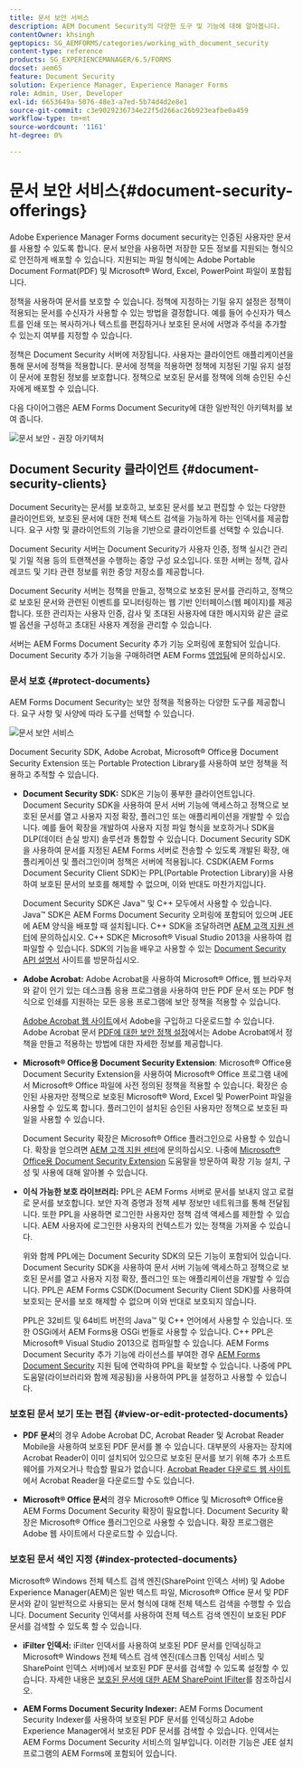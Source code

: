 ```yaml
---
title: 문서 보안 서비스
description: AEM Document Security의 다양한 도구 및 기능에 대해 알아봅니다.
contentOwner: khsingh
geptopics: SG_AEMFORMS/categories/working_with_document_security
content-type: reference
products: SG_EXPERIENCEMANAGER/6.5/FORMS
docset: aem65
feature: Document Security
solution: Experience Manager, Experience Manager Forms
role: Admin, User, Developer
exl-id: 6653649a-5076-48e3-a7ed-5b74d4d2e8e1
source-git-commit: c3e9029236734e22f5d266ac26b923eafbe0a459
workflow-type: tm+mt
source-wordcount: '1161'
ht-degree: 0%

---
```


# 문서 보안 서비스{#document-security-offerings}

Adobe Experience Manager Forms document security는 인증된 사용자만 문서를 사용할 수 있도록 합니다. 문서 보안을 사용하면 저장한 모든 정보를 지원되는 형식으로 안전하게 배포할 수 있습니다. 지원되는 파일 형식에는 Adobe Portable Document Format(PDF) 및 Microsoft® Word, Excel, PowerPoint 파일이 포함됩니다.

정책을 사용하여 문서를 보호할 수 있습니다. 정책에 지정하는 기밀 유지 설정은 정책이 적용되는 문서를 수신자가 사용할 수 있는 방법을 결정합니다. 예를 들어 수신자가 텍스트를 인쇄 또는 복사하거나 텍스트를 편집하거나 보호된 문서에 서명과 주석을 추가할 수 있는지 여부를 지정할 수 있습니다.

정책은 Document Security 서버에 저장됩니다. 사용자는 클라이언트 애플리케이션을 통해 문서에 정책을 적용합니다. 문서에 정책을 적용하면 정책에 지정된 기밀 유지 설정이 문서에 포함된 정보를 보호합니다. 정책으로 보호된 문서를 정책에 의해 승인된 수신자에게 배포할 수 있습니다.

다음 다이어그램은 AEM Forms Document Security에 대한 일반적인 아키텍처를 보여 줍니다.

![문서 보안 - 권장 아키텍처](do-not-localize/document_security_architecture.png)

## Document Security 클라이언트 {#document-security-clients}

Document Security는 문서를 보호하고, 보호된 문서를 보고 편집할 수 있는 다양한 클라이언트와, 보호된 문서에 대한 전체 텍스트 검색을 가능하게 하는 인덱서를 제공합니다. 요구 사항 및 클라이언트의 기능을 기반으로 클라이언트를 선택할 수 있습니다.

Document Security 서버는 Document Security가 사용자 인증, 정책 실시간 관리 및 기밀 적용 등의 트랜잭션을 수행하는 중앙 구성 요소입니다. 또한 서버는 정책, 감사 레코드 및 기타 관련 정보를 위한 중앙 저장소를 제공합니다.

Document Security 서버는 정책을 만들고, 정책으로 보호된 문서를 관리하고, 정책으로 보호된 문서와 관련된 이벤트를 모니터링하는 웹 기반 인터페이스(웹 페이지)를 제공합니다. 또한 관리자는 사용자 인증, 감사 및 초대된 사용자에 대한 메시지와 같은 글로벌 옵션을 구성하고 초대된 사용자 계정을 관리할 수 있습니다.

서버는 AEM Forms Document Security 추가 기능 오퍼링에 포함되어 있습니다. Document Security 추가 기능을 구매하려면 AEM Forms [영업팀](https://business.adobe.com/request-consultation/experience-cloud.html?s_osc=70114000002JNwKAAW&amp;s_iid=70114000002JHs3AAG)에 문의하십시오.

### 문서 보호 {#protect-documents}

AEM Forms Document Security는 보안 정책을 적용하는 다양한 도구를 제공합니다. 요구 사항 및 사양에 따라 도구를 선택할 수 있습니다.

![문서 보안 서비스](assets/document-security-offerings.png)

Document Security SDK, Adobe Acrobat, Microsoft® Office용 Document Security Extension 또는 Portable Protection Library를 사용하여 보안 정책을 적용하고 추적할 수 있습니다.

* **Document Security SDK:** SDK은 기능이 풍부한 클라이언트입니다. Document Security SDK을 사용하여 문서 서버 기능에 액세스하고 정책으로 보호된 문서를 열고 사용자 지정 확장, 플러그인 또는 애플리케이션을 개발할 수 있습니다. 예를 들어 확장을 개발하여 사용자 지정 파일 형식을 보호하거나 SDK을 DLP(데이터 손실 방지) 솔루션과 통합할 수 있습니다. Document Security SDK을 사용하여 문서를 지정된 AEM Forms 서버로 전송할 수 있도록 개발된 확장, 애플리케이션 및 플러그인이며 정책은 서버에 적용됩니다. CSDK(AEM Forms Document Security Client SDK)는 PPL(Portable Protection Library)을 사용하여 보호된 문서의 보호를 해제할 수 없으며, 이와 반대도 마찬가지입니다.

  Document Security SDK은 Java™ 및 C++ 모두에서 사용할 수 있습니다. Java™ SDK은 AEM Forms Document Security 오퍼링에 포함되어 있으며 JEE에 AEM 양식을 배포할 때 설치됩니다. C++ SDK을 조달하려면 [AEM 고객 지원 센터](https://experienceleague.adobe.com/?support-solution=General&amp;support-tab=home#support)에 문의하십시오. C++ SDK은 Microsoft® Visual Studio 2013을 사용하여 컴파일할 수 있습니다. SDK의 기능을 배우고 사용할 수 있는 [Document Security API 설명서](https://help.adobe.com/en_US/livecycle/11.0/Services/WS92d06802c76abadb76c48dfe12dbeb3e281-7ff0.2.html) 사이트를 방문하십시오.

* **Adobe Acrobat:** Adobe Acrobat을 사용하여 Microsoft® Office, 웹 브라우저와 같이 인기 있는 데스크톱 응용 프로그램을 사용하여 만든 PDF 문서 또는 PDF 형식으로 인쇄를 지원하는 모든 응용 프로그램에 보안 정책을 적용할 수 있습니다.

  [Adobe Acrobat 웹 사이트](https://www.adobe.com/acrobat/free-trial-download.html)에서 Adobe을 구입하고 다운로드할 수 있습니다. Adobe Acrobat 문서 [PDF에 대한 보안 정책 설정](https://helpx.adobe.com/acrobat/using/setting-security-policies-pdfs.html)에서는 Adobe Acrobat에서 정책을 만들고 적용하는 방법에 대한 자세한 정보를 제공합니다.

* **Microsoft® Office용 Document Security Extension**: Microsoft® Office용 Document Security Extension을 사용하여 Microsoft® Office 프로그램 내에서 Microsoft® Office 파일에 사전 정의된 정책을 적용할 수 있습니다. 확장은 승인된 사용자만 정책으로 보호된 Microsoft® Word, Excel 및 PowerPoint 파일을 사용할 수 있도록 합니다. 플러그인이 설치된 승인된 사용자만 정책으로 보호된 파일을 사용할 수 있습니다.

  Document Security 확장은 Microsoft® Office 플러그인으로 사용할 수 있습니다. 확장을 얻으려면 [AEM 고객 지원 센터](https://helpx.adobe.com/ca/marketing-cloud/contact-support.html)에 문의하십시오. 나중에 [Microsoft® Office용 Document Security Extension](https://experienceleague.adobe.com/docs/experience-manager-document-security/using/download-installer.html?lang=en) 도움말을 방문하여 확장 기능 설치, 구성 및 사용에 대해 알아볼 수 있습니다.

* **이식 가능한 보호 라이브러리:** PPL은 AEM Forms 서버로 문서를 보내지 않고 로컬로 문서를 보호합니다. 보안 자격 증명과 정책 세부 정보만 네트워크를 통해 전달됩니다. 또한 PPL을 사용하면 로그인한 사용자만 정책 검색 액세스를 제한할 수 있습니다. AEM 사용자에 로그인한 사용자의 컨텍스트가 있는 정책을 가져올 수 있습니다.

  위와 함께 PPL에는 Document Security SDK의 모든 기능이 포함되어 있습니다. Document Security SDK을 사용하여 문서 서버 기능에 액세스하고 정책으로 보호된 문서를 열고 사용자 지정 확장, 플러그인 또는 애플리케이션을 개발할 수 있습니다. PPL은 AEM Forms CSDK(Document Security Client SDK)를 사용하여 보호되는 문서를 보호 해제할 수 없으며 이와 반대로 보호되지 않습니다.

  PPL은 32비트 및 64비트 버전의 Java™ 및 C++ 언어에서 사용할 수 있습니다. 또한 OSGi에서 AEM Forms용 OSGi 번들로 사용할 수 있습니다. C++ PPL은 Microsoft® Visual Studio 2013으로 컴파일할 수 있습니다. AEM Forms Document Security 추가 기능에 라이선스를 부여한 경우 [AEM Forms Document Security](https://experienceleague.adobe.com/?support-solution=General&amp;support-tab=home#support) 지원 팀에 연락하여 PPL을 확보할 수 있습니다. 나중에 PPL 도움말(라이브러리와 함께 제공됨)을 사용하여 PPL을 설정하고 사용할 수 있습니다.

### 보호된 문서 보기 또는 편집 {#view-or-edit-protected-documents}

* **PDF 문서**&#x200B;의 경우 Adobe Acrobat DC, Acrobat Reader 및 Acrobat Reader Mobile을 사용하여 보호된 PDF 문서를 볼 수 있습니다. 대부분의 사용자는 장치에 Acrobat Reader이 이미 설치되어 있으므로 보호된 문서를 보기 위해 추가 소프트웨어를 가져오거나 학습할 필요가 없습니다. [Acrobat Reader 다운로드 웹 사이트](https://get.adobe.com/reader/)에서 Acrobat Reader을 다운로드할 수도 있습니다.

* **Microsoft® Office 문서**&#x200B;의 경우 Microsoft® Office 및 Microsoft® Office용 AEM Forms Document Security 확장이 필요합니다. Document Security 확장은 Microsoft® Office 플러그인으로 사용할 수 있습니다. 확장 프로그램은 Adobe 웹 사이트에서 다운로드할 수 있습니다.

### 보호된 문서 색인 지정 {#index-protected-documents}

Microsoft® Windows 전체 텍스트 검색 엔진(SharePoint 인덱스 서버) 및 Adobe Experience Manager(AEM)은 일반 텍스트 파일, Microsoft® Office 문서 및 PDF 문서와 같이 일반적으로 사용되는 문서 형식에 대해 전체 텍스트 검색을 수행할 수 있습니다. Document Security 인덱서를 사용하여 전체 텍스트 검색 엔진이 보호된 PDF 문서를 검색할 수 있도록 할 수 있습니다.

* **iFilter 인덱서:** iFilter 인덱서를 사용하여 보호된 PDF 문서를 인덱싱하고 Microsoft® Windows 전체 텍스트 검색 엔진(데스크톱 인덱싱 서비스 및 SharePoint 인덱스 서버)에서 보호된 PDF 문서를 검색할 수 있도록 설정할 수 있습니다. 자세한 내용은 [보호된 문서에 대한 AEM SharePoint IFilter](assets/sharepoint-ifilter-doc-security.pdf)를 참조하십시오.

* **AEM Forms Document Security Indexer:** AEM Forms Document Security Indexer를 사용하여 보호된 PDF 문서를 인덱싱하고 Adobe Experience Manager에서 보호된 PDF 문서를 검색할 수 있습니다. 인덱서는 AEM Forms Document Security 서비스의 일부입니다. 이러한 기능은 JEE 설치 프로그램의 AEM Forms에 포함되어 있습니다.
